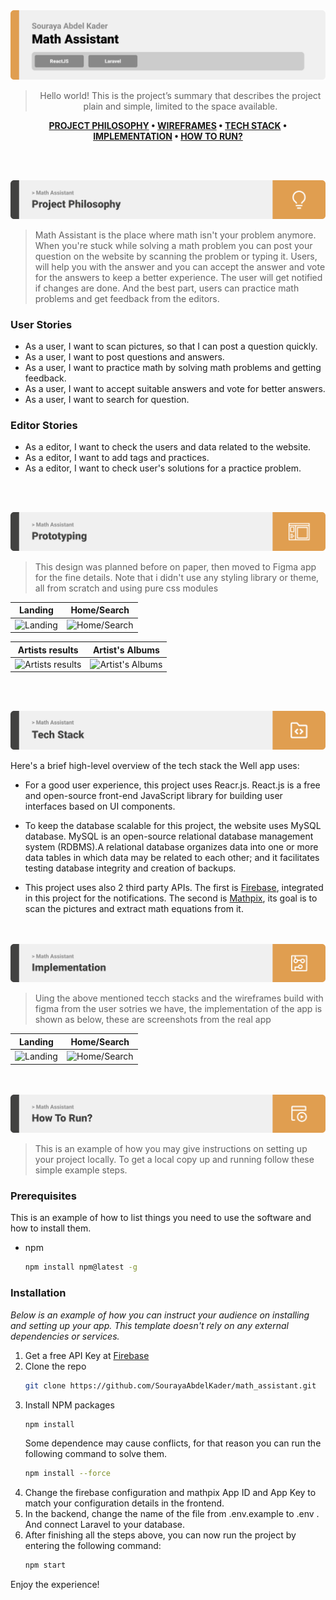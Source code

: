 <img src="./readme/title1.svg"/>

<div align="center">

> Hello world! This is the project’s summary that describes the project plain and simple, limited to the space available.

**[PROJECT PHILOSOPHY](https://github.com/julescript/well_app#-project-philosophy) • [WIREFRAMES](https://github.com/julescript/well_app#-wireframes) • [TECH STACK](https://github.com/julescript/well_app#-tech-stack) • [IMPLEMENTATION](https://github.com/julescript/well_app#-impplementation) • [HOW TO RUN?](https://github.com/julescript/well_app#-how-to-run)**

</div>

<br><br>

<img src="./readme/title2.svg"/>

> Math Assistant is the place where math isn't your problem anymore. When you're stuck while solving a math problem you can post your question on the website by scanning the problem or typing it. Users, will help you with the answer and you can accept the answer and vote for the answers to keep a better experience. The user will get notified if changes are done. And the best part, users can practice math problems and get feedback from the editors.

### User Stories

- As a user, I want to scan pictures, so that I can post a question quickly.
- As a user, I want to post questions and answers.
- As a user, I want to practice math by solving math problems and getting feedback.
- As a user, I want to accept suitable answers and vote for better answers.
- As a user, I want to search for question.

### Editor Stories

- As a editor, I want to check the users and data related to the website.
- As a editor, I want to add tags and practices.
- As a editor, I want to check user's solutions for a practice problem.

<br><br>

<img src="./readme/title3.svg"/>

> This design was planned before on paper, then moved to Figma app for the fine details.
> Note that i didn't use any styling library or theme, all from scratch and using pure css modules

| Landing      | Home/Search      |
| ------------ | ---------------- |
| ![Landing]() | ![Home/Search]() |

| Artists results              | Artist's Albums            |
| ---------------------------- | -------------------------- |
| ![Artists results](https://) | ![Artist's Albums](https:) |

<br><br>

<img src="./readme/title4.svg"/>

Here's a brief high-level overview of the tech stack the Well app uses:

- For a good user experience, this project uses Reacr.js. React.js is a free and open-source front-end JavaScript library for building user interfaces based on UI components.

- To keep the database scalable for this project, the website uses MySQL database. MySQL is an open-source relational database management system (RDBMS).A relational database organizes data into one or more data tables in which data may be related to each other; and it facilitates testing database integrity and creation of backups.

- This project uses also 2 third party APIs. The first is [Firebase](https://firebase.google.com/), integrated in this project for the notifications. The second is [Mathpix](https://mathpix.com/), its goal is to scan the pictures and extract math equations from it.

<br><br>
<img src="./readme/title5.svg"/>

> Uing the above mentioned tecch stacks and the wireframes build with figma from the user sotries we have, the implementation of the app is shown as below, these are screenshots from the real app

| Landing              | Home/Search              |
| -------------------- | ------------------------ |
| ![Landing](https://) | ![Home/Search](https://) |

<br><br>
<img src="./readme/title6.svg"/>

> This is an example of how you may give instructions on setting up your project locally.
> To get a local copy up and running follow these simple example steps.

### Prerequisites

This is an example of how to list things you need to use the software and how to install them.

- npm
  ```sh
  npm install npm@latest -g
  ```

### Installation

_Below is an example of how you can instruct your audience on installing and setting up your app. This template doesn't rely on any external dependencies or services._

1. Get a free API Key at [Firebase](https://firebase.google.com/)
2. Clone the repo
   ```sh
   git clone https://github.com/SourayaAbdelKader/math_assistant.git
   ```
3. Install NPM packages
   ```sh
   npm install
   ```
   Some dependence may cause conflicts, for that reason you can run the following command to solve them.
   ```sh
   npm install --force
   ```
4. Change the firebase configuration and mathpix App ID and App Key to match your configuration details in the frontend.
5. In the backend, change the name of the file from .env.example to .env . And connect Laravel to your database.
6. After finishing all the steps above, you can now run the project by entering the following command:
   ```sh
   npm start
   ```

Enjoy the experience!
